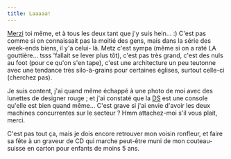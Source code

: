 ```yaml
---
title: Laaaaa!
---
```


[Merzi](http://weblog.redisdead.net/main/2006/01/22/1703-merzi) toi même, et à
tous les deux tant que j'y suis hein... :) C'est pas comme si on connaissait
pas la moitié des gens, mais dans la série des week-ends biens, il y'a celui-
là. Metz c'est sympa (même si on a raté LA gouttière... tsss 'fallait se lever
plus tôt), c'est pas très grand, c'est des nuls au foot (pour ce qu'on s'en
tape), c'est une architecture un peu teutonne avec une tendance très
silo-à-grains pour certaines églises, surtout celle-ci (cherchez pas).

Je suis content, j'ai quand même échappé à une photo de moi avec des lunettes
de designer rouge ; et j'ai constaté que la [DS](http://www.nintendods.fr/)
est une console qu'elle est bien quand même... C'est grave si j'ai envie
d'avoir les deux machines concurrentes sur le secteur ? Hmm attachez-moi s'il
vous plait, merci.

C'est pas tout ça, mais je dois encore retrouver mon voisin ronfleur, et faire
sa fête à un graveur de CD qui marche peut-être muni de mon couteau-suisse en
carton pour enfants de moins 5 ans.

